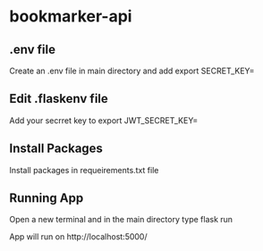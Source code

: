 # bookmarker-api

## .env file
  Create an .env file in main directory and add export SECRET_KEY=<Your secret key>
  
## Edit .flaskenv file
  Add your secrret key to export JWT_SECRET_KEY=<Your secret key>
  
## Install Packages 
  Install packages in requeirements.txt file
  
## Running App
  Open a new terminal and in the main directory type flask run
  
  App will run on http://localhost:5000/
